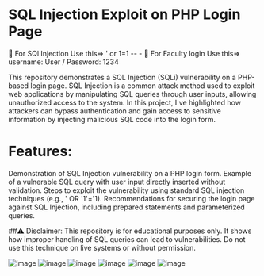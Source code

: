 # SQL Injection Exploit on PHP Login Page

 🔰 For SQl Injection Use this=> ' or 1=1 -- -
 🔰 For Faculty login Use this=> username: User / Password: 1234

This repository demonstrates a SQL Injection (SQLi) vulnerability on a PHP-based login page. SQL Injection is a common attack method used to exploit web applications by manipulating SQL queries through user inputs, allowing unauthorized access to the system. In this project, I've highlighted how attackers can bypass authentication and gain access to sensitive information by injecting malicious SQL code into the login form.

# Features:
Demonstration of SQL Injection vulnerability on a PHP login form.
Example of a vulnerable SQL query with user input directly inserted without validation.
Steps to exploit the vulnerability using standard SQL injection techniques (e.g., ' OR '1'='1).
Recommendations for securing the login page against SQL Injection, including prepared statements and parameterized queries.

##⚠️ Disclaimer: This repository is for educational purposes only. It shows how improper handling of SQL queries can lead to vulnerabilities. Do not use this technique on live systems or without permission.


![image](https://github.com/user-attachments/assets/8a4236f0-0676-414a-8395-1737fadef5d1)
![image](https://github.com/user-attachments/assets/ab91a74b-ab1f-4310-b33f-39ad2fee57ad)
![image](https://github.com/user-attachments/assets/34c5da44-5378-4e43-a1a1-c04fc963e36e)
![image](https://github.com/user-attachments/assets/ea7ad738-7888-4188-8acd-44759caa315a)
![image](https://github.com/user-attachments/assets/968d35be-332d-4835-b7ce-8190b0c65e36)
![image](https://github.com/user-attachments/assets/0f22131e-8392-4f73-8d3a-51e4cff35503)








